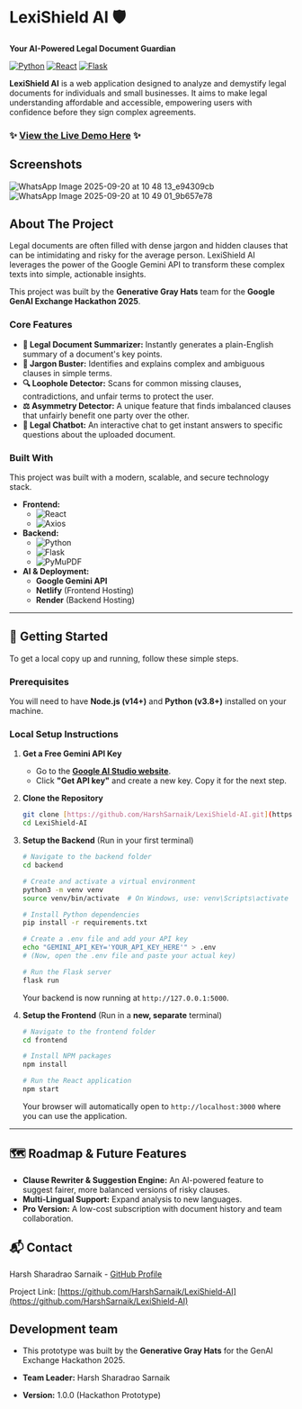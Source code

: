 # LexiShield AI 🛡️

**Your AI-Powered Legal Document Guardian**

[![Python](https://img.shields.io/badge/Python-3.11-blue?logo=python&logoColor=white)](https://www.python.org/)
[![React](https://img.shields.io/badge/React-18-blue?logo=react&logoColor=61DAFB)](https://reactjs.org/)
[![Flask](https://img.shields.io/badge/Flask-black?logo=flask&logoColor=white)](https://flask.palletsprojects.com/)

**LexiShield AI** is a web application designed to analyze and demystify legal documents for individuals and small businesses. It aims to make legal understanding affordable and accessible, empowering users with confidence before they sign complex agreements.

### ✨ **[View the Live Demo Here](https://lexishield.netlify.app/)** ✨


## Screenshots
![WhatsApp Image 2025-09-20 at 10 48 13_e94309cb](https://github.com/user-attachments/assets/af51ce85-a091-48cb-b8b9-d8bf97f80cdf)
![WhatsApp Image 2025-09-20 at 10 49 01_9b657e78](https://github.com/user-attachments/assets/429d80c6-2f1c-47ae-b616-9a58059110e7)





## About The Project

Legal documents are often filled with dense jargon and hidden clauses that can be intimidating and risky for the average person. LexiShield AI leverages the power of the Google Gemini API to transform these complex texts into simple, actionable insights.

This project was built by the **Generative Gray Hats** team for the **Google GenAI Exchange Hackathon 2025**.

### Core Features

* **📄 Legal Document Summarizer:** Instantly generates a plain-English summary of a document's key points.
* **📖 Jargon Buster:** Identifies and explains complex and ambiguous clauses in simple terms.
* **🔍 Loophole Detector:** Scans for common missing clauses, contradictions, and unfair terms to protect the user.
* **⚖️ Asymmetry Detector:** A unique feature that finds imbalanced clauses that unfairly benefit one party over the other.
* **💬 Legal Chatbot:** An interactive chat to get instant answers to specific questions about the uploaded document.

### Built With

This project was built with a modern, scalable, and secure technology stack.

* **Frontend:**
    * ![React](https://img.shields.io/badge/-React-61DAFB?logo=react&logoColor=white)
    * ![Axios](https://img.shields.io/badge/-Axios-5A29E4?logo=axios&logoColor=white)
* **Backend:**
    * ![Python](https://img.shields.io/badge/-Python-3776AB?logo=python&logoColor=white)
    * ![Flask](https://img.shields.io/badge/-Flask-000000?logo=flask&logoColor=white)
    * ![PyMuPDF](https://img.shields.io/badge/-PyMuPDF-red)
* **AI & Deployment:**
    * **Google Gemini API**
    * **Netlify** (Frontend Hosting)
    * **Render** (Backend Hosting)

---

## 🚀 Getting Started

To get a local copy up and running, follow these simple steps.

### Prerequisites

You will need to have **Node.js (v14+)** and **Python (v3.8+)** installed on your machine.

### Local Setup Instructions

1.  **Get a Free Gemini API Key**
    * Go to the **[Google AI Studio website](https://aistudio.google.com/)**.
    * Click **"Get API key"** and create a new key. Copy it for the next step.

2.  **Clone the Repository**
    ```bash
    git clone [https://github.com/HarshSarnaik/LexiShield-AI.git](https://github.com/HarshSarnaik/LexiShield-AI.git)
    cd LexiShield-AI
    ```

3.  **Setup the Backend** (Run in your first terminal)
    ```bash
    # Navigate to the backend folder
    cd backend

    # Create and activate a virtual environment
    python3 -m venv venv
    source venv/bin/activate  # On Windows, use: venv\Scripts\activate

    # Install Python dependencies
    pip install -r requirements.txt

    # Create a .env file and add your API key
    echo "GEMINI_API_KEY='YOUR_API_KEY_HERE'" > .env
    # (Now, open the .env file and paste your actual key)

    # Run the Flask server
    flask run
    ```
    Your backend is now running at `http://127.0.0.1:5000`.

4.  **Setup the Frontend** (Run in a **new, separate** terminal)
    ```bash
    # Navigate to the frontend folder
    cd frontend

    # Install NPM packages
    npm install

    # Run the React application
    npm start
    ```
    Your browser will automatically open to `http://localhost:3000` where you can use the application.

---

## 🗺️ Roadmap & Future Features

* **Clause Rewriter & Suggestion Engine:** An AI-powered feature to suggest fairer, more balanced versions of risky clauses.
* **Multi-Lingual Support:** Expand analysis to new languages.
* **Pro Version:** A low-cost subscription with document history and team collaboration.

## 📬 Contact

Harsh Sharadrao Sarnaik - [GitHub Profile](https://github.com/HarshSarnaik)

Project Link: [https://github.com/HarshSarnaik/LexiShield-AI](https://github.com/HarshSarnaik/LexiShield-AI)

## Development team

* This prototype was built by the **Generative Gray Hats** for the GenAI Exchange Hackathon 2025.

* **Team Leader:** Harsh Sharadrao Sarnaik
* **Version:** 1.0.0 (Hackathon Prototype)

```eof
